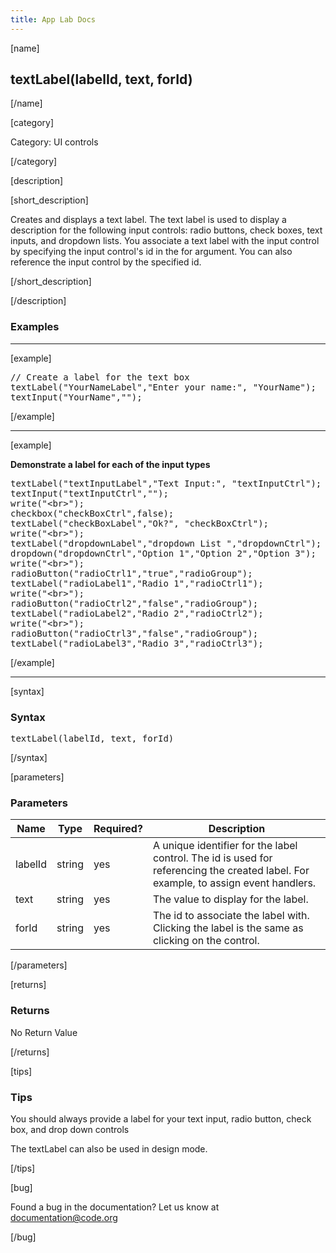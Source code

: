 ```yaml
---
title: App Lab Docs
---
```


[name]

## textLabel(labelId, text, forId)

[/name]


[category]

Category: UI controls

[/category]

[description]

[short_description]

Creates and displays a text label. The text label is used to display a description for the following input controls: radio buttons, check boxes, text inputs, and dropdown lists. You associate a text label with the input control by specifying the input control's id in the for argument. You can also reference the input control by the specified id.

[/short_description]

[/description]

### Examples
____________________________________________________

[example]

<pre>
// Create a label for the text box
textLabel("YourNameLabel","Enter your name:", "YourName");
textInput("YourName","");
</pre>

[/example]

____________________________________________________

[example]

**Demonstrate a label for each of the input types**
<pre>
textLabel("textInputLabel","Text Input:", "textInputCtrl");
textInput("textInputCtrl","");
write("&lt;br>");
checkbox("checkBoxCtrl",false);
textLabel("checkBoxLabel","Ok?", "checkBoxCtrl");
write("&lt;br>");
textLabel("dropdownLabel","dropdown List ","dropdownCtrl");
dropdown("dropdownCtrl","Option 1","Option 2","Option 3");
write("&lt;br>");
radioButton("radioCtrl1","true","radioGroup");
textLabel("radioLabel1","Radio 1","radioCtrl1");
write("&lt;br>");
radioButton("radioCtrl2","false","radioGroup");
textLabel("radioLabel2","Radio 2","radioCtrl2");
write("&lt;br>");
radioButton("radioCtrl3","false","radioGroup");
textLabel("radioLabel3","Radio 3","radioCtrl3");
</pre>

[/example]

____________________________________________________

[syntax]

### Syntax
<pre>
textLabel(labelId, text, forId)
</pre>

[/syntax]


[parameters]

### Parameters

| Name  | Type | Required? | Description |
|-----------------|------|-----------|-------------|
| labelId | string | yes | A unique identifier for the label control. The id is used for referencing the created label. For example, to assign event handlers. |
| text | string | yes | The value to display for the label. |
| forId | string | yes | The id to associate the label with. Clicking the label is the same as clicking on the control. |
[/parameters]

[returns]

### Returns
No Return Value

[/returns]

[tips]

### Tips
You should always provide a label for your text input, radio button, check box, and drop down controls

The textLabel can also be used in design mode.

[/tips]

[bug]

Found a bug in the documentation? Let us know at documentation@code.org

[/bug]
